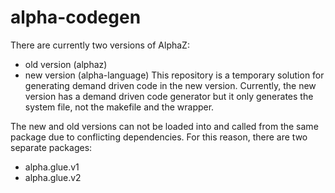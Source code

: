 # alpha-codegen

There are currently two versions of AlphaZ:
* old version (alphaz)
* new version (alpha-language)
This repository is a temporary solution for generating demand driven code in the new version.
Currently, the new version has a demand driven code generator but it only generates the system file, not the makefile and the wrapper.

The new and old versions can not be loaded into and called from the same package due to conflicting dependencies. For this reason, there are two separate packages:
* alpha.glue.v1 
* alpha.glue.v2 
